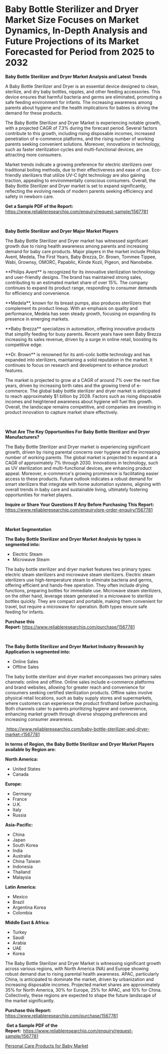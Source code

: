 <p><h1>Baby Bottle Sterilizer and Dryer Market Size Focuses on Market Dynamics, In-Depth Analysis and Future Projections of its Market Forecasted for Period from 2025 to 2032</h1></p><p><strong>Baby Bottle Sterilizer and Dryer Market Analysis and Latest Trends</strong></p>
<p><p>A Baby Bottle Sterilizer and Dryer is an essential device designed to clean, sterilize, and dry baby bottles, nipples, and other feeding accessories. This device ensures that harmful bacteria and germs are eliminated, promoting a safe feeding environment for infants. The increasing awareness among parents about hygiene and the health implications for babies is driving the demand for these products.</p><p>The Baby Bottle Sterilizer and Dryer Market is experiencing notable growth, with a projected CAGR of 7.3% during the forecast period. Several factors contribute to this growth, including rising disposable incomes, increased penetration of e-commerce platforms, and the rising number of working parents seeking convenient solutions. Moreover, innovations in technology, such as faster sterilization cycles and multi-functional devices, are attracting more consumers. </p><p>Market trends indicate a growing preference for electric sterilizers over traditional boiling methods, due to their effectiveness and ease of use. Eco-friendly sterilizers that utilize UV-C light technology are also gaining traction, appealing to environmentally conscious consumers. Overall, the Baby Bottle Sterilizer and Dryer market is set to expand significantly, reflecting the evolving needs of modern parents seeking efficiency and safety in newborn care.</p></p>
<p><strong>Get a Sample PDF of the Report:&nbsp;</strong> <a href="https://www.reliableresearchiq.com/enquiry/request-sample/1567781?utm_campaign=3106&utm_medium=2&utm_source=Github&utm_content=ia&utm_term=23032025&utm_id=baby-bottle-sterilizer-and-dryer">https://www.reliableresearchiq.com/enquiry/request-sample/1567781</a></p>
<p>&nbsp;</p>
<p><strong>Baby Bottle Sterilizer and Dryer Major Market Players</strong></p>
<p><p>The Baby Bottle Sterilizer and Dryer market has witnessed significant growth due to rising health awareness among parents and increasing demand for baby care products. Major players in the market include Philips Avent, Medela, The First Years, Baby Brezza, Dr. Brown, Tommee Tippee, Wabi, Grownsy, OMORC, Papablic, Kiinde Kozii, Pigeon, and Nanobebe.</p><p>**Philips Avent** is recognized for its innovative sterilization technology and user-friendly designs. The brand has maintained strong sales, contributing to an estimated market share of over 15%. The company continues to expand its product range, responding to consumer demands for efficiency and convenience.</p><p>**Medela**, known for its breast pumps, also produces sterilizers that complement its product lineup. With an emphasis on quality and performance, Medela has seen steady growth, focusing on expanding its presence in emerging markets.</p><p>**Baby Brezza** specializes in automation, offering innovative products that simplify feeding for busy parents. Recent years have seen Baby Brezza increasing its sales revenue, driven by a surge in online retail, boosting its competitive edge.</p><p>**Dr. Brown** is renowned for its anti-colic bottle technology and has expanded into sterilizers, maintaining a solid reputation in the market. It continues to focus on research and development to enhance product features.</p><p>The market is projected to grow at a CAGR of around 7% over the next five years, driven by increasing birth rates and the growing trend of e-commerce. The global baby bottle sterilizer and dryer market is anticipated to reach approximately $1 billion by 2028. Factors such as rising disposable incomes and heightened awareness about hygiene will fuel this growth. Overall, the landscape remains competitive, and companies are investing in product innovation to capture market share effectively.</p></p>
<p>&nbsp;</p>
<p><strong>What Are The Key Opportunities For Baby Bottle Sterilizer and Dryer Manufacturers?</strong></p>
<p><p>The Baby Bottle Sterilizer and Dryer market is experiencing significant growth, driven by rising parental concerns over hygiene and the increasing number of working parents. The global market is projected to expand at a CAGR of approximately 7% through 2030. Innovations in technology, such as UV sterilization and multi-functional devices, are enhancing product appeal. Moreover, e-commerce's growing prominence is facilitating easier access to these products. Future outlook indicates a robust demand for smart sterilizers that integrate with home automation systems, aligning with overall trends in baby care and sustainable living, ultimately fostering opportunities for market players.</p></p>
<p><strong>Inquire or Share Your Questions If Any Before Purchasing This Report:</strong> <a href="https://www.reliableresearchiq.com/enquiry/pre-order-enquiry/1567781?utm_campaign=3106&utm_medium=2&utm_source=Github&utm_content=ia&utm_term=23032025&utm_id=baby-bottle-sterilizer-and-dryer">https://www.reliableresearchiq.com/enquiry/pre-order-enquiry/1567781</a></p>
<p>&nbsp;</p>
<p><strong>Market Segmentation</strong></p>
<p><strong>The Baby Bottle Sterilizer and Dryer Market Analysis by types is segmented into:</strong></p>
<p><ul><li>Electric Steam</li><li>Microwave Steam</li></ul></p>
<p><p>The baby bottle sterilizer and dryer market features two primary types: electric steam sterilizers and microwave steam sterilizers. Electric steam sterilizers use high-temperature steam to eliminate bacteria and germs, offering efficient and hands-free operation. They often include drying functions, preparing bottles for immediate use. Microwave steam sterilizers, on the other hand, leverage steam generated in a microwave to sterilize bottles quickly. They are compact and portable, making them convenient for travel, but require a microwave for operation. Both types ensure safe feeding for infants.</p></p>
<p><strong>Purchase this Report:&nbsp;</strong><a href="https://www.reliableresearchiq.com/purchase/1567781?utm_campaign=3106&utm_medium=2&utm_source=Github&utm_content=ia&utm_term=23032025&utm_id=baby-bottle-sterilizer-and-dryer">https://www.reliableresearchiq.com/purchase/1567781</a></p>
<p>&nbsp;</p>
<p><strong>The Baby Bottle Sterilizer and Dryer Market Industry Research by Application is segmented into:</strong></p>
<p><ul><li>Online Sales</li><li>Offline Sales</li></ul></p>
<p><p>The baby bottle sterilizer and dryer market encompasses two primary sales channels: online and offline. Online sales include e-commerce platforms and brand websites, allowing for greater reach and convenience for consumers seeking certified sterilization products. Offline sales involve physical retail locations, such as baby supply stores and supermarkets, where customers can experience the product firsthand before purchasing. Both channels cater to parents prioritizing hygiene and convenience, enhancing market growth through diverse shopping preferences and increasing consumer awareness.</p></p>
<p><a href="https://www.reliableresearchiq.com/baby-bottle-sterilizer-and-dryer-market-r1567781?utm_campaign=3106&utm_medium=2&utm_source=Github&utm_content=ia&utm_term=23032025&utm_id=baby-bottle-sterilizer-and-dryer">&nbsp;https://www.reliableresearchiq.com/baby-bottle-sterilizer-and-dryer-market-r1567781</a></p>
<p><strong>In terms of Region, the Baby Bottle Sterilizer and Dryer Market Players available by Region are:</strong></p>
<p>
    <p> <strong> North America: </strong>
        <ul>
            <li>United States</li>
            <li>Canada</li>
        </ul>
        </p> 
    <p> <strong> Europe: </strong>
        <ul>
            <li>Germany</li>
            <li>France</li>
            <li>U.K.</li>
            <li>Italy</li>
            <li>Russia</li>
        </ul>
        </p> 
    <p> <strong> Asia-Pacific: </strong>
        <ul>
            <li>China</li>
            <li>Japan</li>
            <li>South Korea</li>
            <li>India</li>
            <li>Australia</li>
            <li>China Taiwan</li>
            <li>Indonesia</li>
            <li>Thailand</li>
            <li>Malaysia</li>
        </ul>
        </p> 
    <p> <strong> Latin America: </strong>
        <ul>
            <li>Mexico</li>
            <li>Brazil</li>
            <li>Argentina Korea</li>
            <li>Colombia</li>
        </ul>
        </p> 
    <p> <strong> Middle East & Africa: </strong>
        <ul>
            <li>Turkey</li>
            <li>Saudi</li>
            <li>Arabia</li>
            <li>UAE</li>
            <li>Korea</li>
        </ul>
    </p>
    </p>
<p><p>The Baby Bottle Sterilizer and Dryer Market is witnessing significant growth across various regions, with North America (NA) and Europe showing robust demand due to rising parental health awareness. APAC, particularly China, is anticipated to dominate the market, driven by urbanization and increasing disposable incomes. Projected market shares are approximately 35% for North America, 30% for Europe, 25% for APAC, and 10% for China. Collectively, these regions are expected to shape the future landscape of the market significantly.</p></p>
<p><strong>Purchase this Report: </strong><a href="https://www.reliableresearchiq.com/purchase/1567781?utm_campaign=3106&utm_medium=2&utm_source=Github&utm_content=ia&utm_term=23032025&utm_id=baby-bottle-sterilizer-and-dryer">https://www.reliableresearchiq.com/purchase/1567781</a></p>
<p>&nbsp;<strong>Get a Sample PDF of the Report:&nbsp;&nbsp;</strong><a href="https://www.reliableresearchiq.com/enquiry/request-sample/1567781?utm_campaign=3106&utm_medium=2&utm_source=Github&utm_content=ia&utm_term=23032025&utm_id=baby-bottle-sterilizer-and-dryer">https://www.reliableresearchiq.com/enquiry/request-sample/1567781</a></p>
<p><strong></strong></p>
<p><p><a href="https://github.com/duscarajlha/Market-Research-Report-List-1/blob/main/personal-care-products-for-baby-market.md?utm_campaign=3106&utm_medium=2&utm_source=Github&utm_content=ia&utm_term=23032025&utm_id=baby-bottle-sterilizer-and-dryer">Personal Care Products for Baby Market</a></p></p>